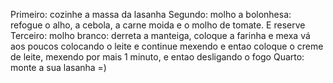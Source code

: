 Primeiro: cozinhe a massa da lasanha
Segundo: molho a bolonhesa:
        refogue o alho, a cebola, a carne moida e o molho de tomate. E reserve
Terceiro: molho branco:
        derreta a manteiga, coloque a farinha e mexa
        vá aos poucos colocando o leite e continue mexendo
        e entao coloque o creme de leite, mexendo por mais 1 minuto, e entao
desligando o fogo
Quarto: monte a sua lasanha =)